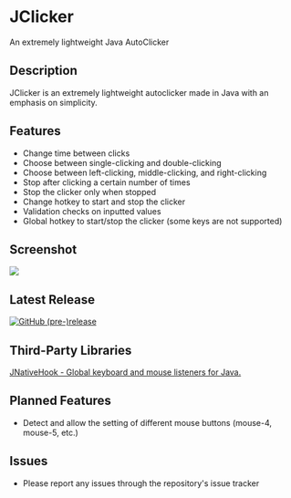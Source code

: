 # JClicker
An extremely lightweight Java AutoClicker

## Description
JClicker is an extremely lightweight autoclicker made in Java with an emphasis on simplicity.

## Features
  - Change time between clicks
  - Choose between single-clicking and double-clicking
  - Choose between left-clicking, middle-clicking, and right-clicking
  - Stop after clicking a certain number of times
  - Stop the clicker only when stopped
  - Change hotkey to start and stop the clicker
  - Validation checks on inputted values
  - Global hotkey to start/stop the clicker (some keys are not supported)

## Screenshot
![](https://i.imgur.com/p0Y5V6T.png)

## Latest Release
[![GitHub (pre-)release](https://img.shields.io/github/release/Bonfire/JClicker/all.svg)](https://github.com/Bonfire/JClicker/releases)

## Third-Party Libraries
[JNativeHook - Global keyboard and mouse listeners for Java. ](https://github.com/kwhat/jnativehook)

## Planned Features
  - Detect and allow the setting of different mouse buttons (mouse-4, mouse-5, etc.)

## Issues
  - Please report any issues through the repository's issue tracker
